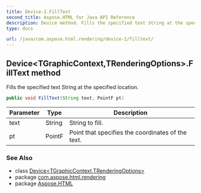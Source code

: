 ```yaml
---
title: Device-2.FillText
second_title: Aspose.HTML for Java API Reference
description: Device method. Fills the specified text String at the specified location
type: docs

url: /java/com.aspose.html.rendering/device-2/filltext/
---
```

## Device&lt;TGraphicContext,TRenderingOptions&gt;.FillText method

Fills the specified text String at the specified location.

```java
public void FillText(String text, PointF pt)
```

| Parameter | Type | Description |
| --- | --- | --- |
| text | String | String to fill. |
| pt | PointF | Point that specifies the coordinates of the text. |

### See Also

* class [Device&lt;TGraphicContext,TRenderingOptions&gt;](../)
* package [com.aspose.html.rendering](../../../com.aspose.html.rendering/)
* package [Aspose.HTML](../../../)
